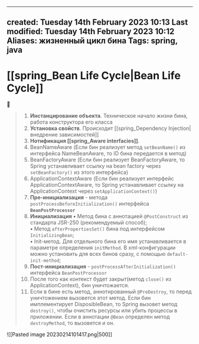 
---
created: Tuesday 14th February 2023 10:13
Last modified: Tuesday 14th February 2023 10:12
Aliases: жизненный цикл бина
Tags: spring, java
---

# [[spring_Bean Life Cycle|Bean Life Cycle]]

📌

>1. **Инстанцирование объекта**. Техническое начало жизни бина, работа конструктора его класса
>2. **Установка свойств**. Происходит [[spring_Dependency Injection|внедрение зависимостей]]
>3. **Нотификация [[spring_Aware interfacies]]**. 
> 	1. BeanNameAware (Если бин реализует метод `setBeanName()` из интерфейса NameBeanAware, то ID бина передается в метод)
> 	2. BeanFactoryAware (Если бин реализует BeanFactoryAware, то Spring устанавливает ссылку на bean factory через `setBeanFactory()` из этого интерфейса)
> 	3. ApplicationContextAware (Если бин реализует интерфейс ApplicationContextAware, то Spring устанавливает ссылку на ApplicationContext через `setApplicationContext()`)
>4. **Пре-инициализация** - метода `postProcessBeforeInitialization()` интерфейса **`BeanPostProcessor`**  
>5. **Инициализация** 
>**•** Метод бина с аннотацией `@PostConstruct` из стандарта JSR-250 (рекомендуемый способ);  
 **•** Метод `afterPropertiesSet()` бина под интерфейсом `InitializingBean`;  
 **•** Init-метод. Для отдельного бина его имя устанавливается в параметре определения `initMethod`. В xml-конфигурации можно установить для всех бинов сразу, с помощью `default-init-method`;
>6. **Пост-инициализация** - `postProcessAfterInitialization()` интерфейса `BeanPostProcessor`   
>7. После того как контекст будет закрыт(метод `close()` из ApplicationContext), бин уничтожается.
>8. Если в бине есть метод, аннотированный `@PreDestroy`, то перед уничтожением вызовется этот метод. Если бин имплементирует DisposibleBean, то Spring вызовет метод `destroy()`, чтобы очистить ресурсы или убить процессы в приложении. Если в аннотации `@Bean` определен метод `destroyMethod`, то вызовется и он.


![[Pasted image 20230214101417.png|500]]
